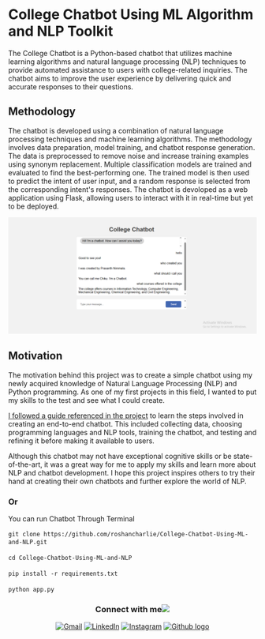 # College Chatbot Using ML Algorithm and NLP Toolkit

The College Chatbot is a Python-based chatbot that utilizes machine learning algorithms and natural language processing (NLP) techniques to provide automated assistance to users with college-related inquiries. The chatbot aims to improve the user experience by delivering quick and accurate responses to their questions.

## Methodology

The chatbot is developed using a combination of natural language processing techniques and machine learning algorithms. The methodology involves data preparation, model training, and chatbot response generation. The data is preprocessed to remove noise and increase training examples using synonym replacement. Multiple classification models are trained and evaluated to find the best-performing one. The trained model is then used to predict the intent of user input, and a random response is selected from the corresponding intent's responses. The chatbot is devoloped as a web application using Flask, allowing users to interact with it in real-time but yet to be deployed.

![Screen Shot](image.png)

## Motivation

The motivation behind this project was to create a simple chatbot using my newly acquired knowledge of Natural Language Processing (NLP) and Python programming. As one of my first projects in this field, I wanted to put my skills to the test and see what I could create.

[I followed a guide referenced in the project](https://thecleverprogrammer.com/2023/03/27/end-to-end-chatbot-using-python/) to learn the steps involved in creating an end-to-end chatbot. This included collecting data, choosing programming languages and NLP tools, training the chatbot, and testing and refining it before making it available to users.

Although this chatbot may not have exceptional cognitive skills or be state-of-the-art, it was a great way for me to apply my skills and learn more about NLP and chatbot development. I hope this project inspires others to try their hand at creating their own chatbots and further explore the world of NLP.

### Or

You can run Chatbot Through Terminal

```
git clone https://github.com/roshancharlie/College-Chatbot-Using-ML-and-NLP.git

cd College-Chatbot-Using-ML-and-NLP

pip install -r requirements.txt

python app.py
```

<div align="center">
<h3> Connect with me<a href="https://gifyu.com/image/Zy2f"><img src="https://github.com/milaan9/milaan9/blob/main/Handshake.gif" width="60"></a>
</h3> 
<p align="center">
    <a href="mailto:nimmalaprasanthtirupatireddy@gmail.com" target="_blank"><img alt="Gmail" width="25px" src="https://github.com/TheDudeThatCode/TheDudeThatCode/blob/master/Assets/Gmail.svg"></a> 
    <a href="https://www.linkedin.com/in/prasanth-tirupati-reddy-nimmala-631061370" target="_blank"><img alt="LinkedIn" width="25px" src="https://github.com/TheDudeThatCode/TheDudeThatCode/blob/master/Assets/Linkedin.svg"></a>
    <a href="https://www.instagram.com/prasanth_reddy_444?igsh=MTR6aDBiYngyOXplZw==" target="_blank"><img alt="Instagram" width="25px" src="https://github.com/TheDudeThatCode/TheDudeThatCode/blob/master/Assets/Instagram.svg"></a>
    <a href="https://github.com/PrasanthNimmala0" target="_blank"><img src="https://cdn.svgporn.com/logos/github-icon.svg" alt="Github logo" width="25px"></a>
</p>
